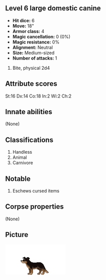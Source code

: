 ## Level 6 large domestic canine
- **Hit dice:** 6
- **Move:** 18"
- **Armor class:** 4
- **Magic cancellation:** 0 (0%)
- **Magic resistance:** 0%
- **Alignment:** Neutral
- **Size:** Medium-sized
- **Number of attacks:** 1
1. Bite, physical 2d4
## Attribute scores
St:16 Dx:14 Co:18 In:2 Wi:2 Ch:2
## Innate abilities
(None)
## Classifications
1. Handless
2. Animal
3. Carnivore
## Notable
1. Eschews cursed items
## Corpse properties
(None)
## Picture
![Large dog](https://github.com/hyvanmielenpelit/GnollHackTileSet/blob/main/Monsters/large_dog/large_dog.png)
